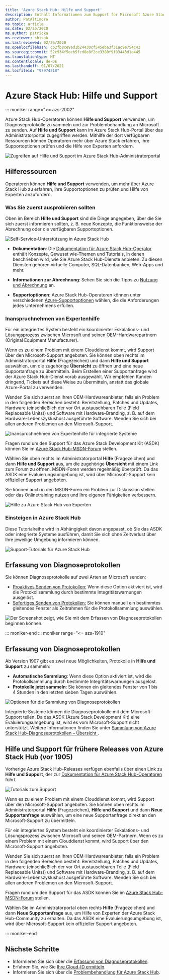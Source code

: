```yaml
---
title: 'Azure Stack Hub: Hilfe und Support'
description: Enthält Informationen zum Support für Microsoft Azure Stack Hub.
author: PatAltimore
ms.topic: article
ms.date: 02/26/2020
ms.author: patricka
ms.reviewer: shisab
ms.lastreviewed: 02/26/2020
ms.openlocfilehash: cb2fb8ce9ad1b24430cf545eba3f31ac9e754c43
ms.sourcegitcommit: 52c934f5eeb5fcd8e8f2ce3380f9f03443d1e445
ms.translationtype: HT
ms.contentlocale: de-DE
ms.lasthandoff: 01/07/2021
ms.locfileid: "97974318"
---
```

# <a name="azure-stack-hub-help-and-support"></a>Azure Stack Hub: Hilfe und Support

::: moniker range=">= azs-2002"

Azure Stack Hub-Operatoren können **Hilfe und Support** verwenden, um Diagnoseprotokolle zu sammeln und zur Problembehandlung an Microsoft zu senden. Auf **Hilfe und Support** kann im Azure Stack Hub-Portal über das Administratorportal zugegriffen werden. Mithilfe der dort verfügbaren Ressourcen können Operatoren mehr über Azure Stack erfahren, ihre Supportoptionen prüfen und die Hilfe von Experten anfordern.  

![Zugreifen auf Hilfe und Support im Azure Stack Hub-Administratorportal](media/azure-stack-help-and-support/help-and-support.png)

## <a name="help-resources"></a>Hilferessourcen

Operatoren können **Hilfe und Support** verwenden, um mehr über Azure Stack Hub zu erfahren, ihre Supportoptionen zu prüfen und Hilfe von Experten anzufordern.

### <a name="things-to-try-first"></a>Was Sie zuerst ausprobieren sollten

Oben im Bereich **Hilfe und Support** sind die Dinge angegeben, über die Sie sich zuerst informieren sollten, z. B. neue Konzepte, die Funktionsweise der Abrechnung oder die verfügbaren Supportoptionen.

![Self-Service-Unterstützung in Azure Stack Hub](media/azure-stack-help-and-support/get-support-tiles.png)

- **Dokumentation**: Die [Dokumentation für Azure Stack Hub-Operator](index.yml) enthält Konzepte, Gewusst wie-Themen und Tutorials, in denen beschrieben wird, wie Sie Azure Stack Hub-Dienste anbieten. Zu diesen Diensten gehören virtuelle Computer, SQL-Datenbanken, Web-Apps und mehr.

- **Informationen zur Abrechnung**: Sehen Sie sich die Tipps zu [Nutzung und Abrechnung](azure-stack-billing-and-chargeback.md) an.

- **Supportoptionen**: Azure Stack Hub-Operatoren können unter verschiedenen [Azure-Supportoptionen](./azure-stack-manage-basics.md) wählen, die die Anforderungen jedes Unternehmens erfüllen.

### <a name="get-expert-help"></a>Inanspruchnehmen von Expertenhilfe

Für ein integriertes System besteht ein koordinierter Eskalations- und Lösungsprozess zwischen Microsoft und seinen OEM-Hardwarepartnern (Original Equipment Manufacturer).

Wenn es zu einem Problem mit einem Clouddienst kommt, wird Support über den Microsoft-Support angeboten. Sie können oben rechts im Administratorportal **Hilfe** (Fragezeichen) und dann **Hilfe und Support** auswählen, um die zugehörige **Übersicht** zu öffnen und eine neue Supportanfrage zu übermitteln. Beim Erstellen einer Supportanfrage wird der Azure Stack Hub-Dienst vorab ausgewählt. Wir empfehlen Kunden dringend, Tickets auf diese Weise zu übermitteln, anstatt das globale Azure-Portal zu verwenden.

Wenden Sie sich zuerst an Ihren OEM-Hardwareanbieter, falls ein Problem in den folgenden Bereichen besteht: Bereitstellung, Patches und Updates, Hardware (einschließlich der vor Ort austauschbaren Teile (Field Replaceable Units)) und Software mit Hardware-Branding, z. B. auf dem Hardware-Lebenszyklushost ausgeführte Software. Wenden Sie sich bei allen anderen Problemen an den Microsoft-Support.

![Inanspruchnehmen von Expertenhilfe für integrierte Systeme](media/azure-stack-help-and-support/get-support-integrated.png)

Fragen rund um den Support für das Azure Stack Development Kit (ASDK) können Sie im [Azure Stack Hub-MSDN-Forum](https://social.msdn.microsoft.com/Forums/azure/home?forum=azurestack) stellen.

Wählen Sie oben rechts im Administratorportal **Hilfe** (Fragezeichen) und dann **Hilfe und Support** aus, um die zugehörige **Übersicht** mit einem Link zum Forum zu öffnen. MSDN-Foren werden regelmäßig überprüft. Da das ASDK eine Evaluierungsumgebung ist, wird über Microsoft-Support kein offizieller Support angeboten.

Sie können auch in den MSDN-Foren ein Problem zur Diskussion stellen oder das Onlinetraining nutzen und Ihre eigenen Fähigkeiten verbessern.

![Hilfe zu Azure Stack Hub von Experten](media/azure-stack-help-and-support/get-support-cards.png)

### <a name="get-up-to-speed-with-azure-stack-hub"></a>Einsteigen in Azure Stack Hub

Diese Tutorialreihe wird in Abhängigkeit davon angepasst, ob Sie das ASDK oder integrierte Systeme ausführen, damit Sie sich ohne Zeitverlust über Ihre jeweilige Umgebung informieren können.

![Support-Tutorials für Azure Stack Hub](media/azure-stack-help-and-support/get-support-tutorials.png)

## <a name="diagnostic-log-collection"></a>Erfassung von Diagnoseprotokollen

Sie können Diagnoseprotokolle auf zwei Arten an Microsoft senden:

- [Proaktives Senden von Protokollen:](./azure-stack-diagnostic-log-collection-overview.md#send-logs-proactively) Wenn diese Option aktiviert ist, wird die Protokollsammlung durch bestimmte Integritätswarnungen ausgelöst.
- [Sofortiges Senden von Protokollen:](./azure-stack-diagnostic-log-collection-overview.md#send-logs-now) Sie können manuell ein bestimmtes gleitendes Fenster als Zeitrahmen für die Protokollsammlung auswählen.

![Der Screenshot zeigt, wie Sie mit dem Erfassen von Diagnoseprotokollen beginnen können.](media/azure-stack-help-and-support/banner-enable-automatic-log-collection.png)

::: moniker-end
::: moniker range="<= azs-1910"

## <a name="diagnostic-log-collection"></a>Erfassung von Diagnoseprotokollen

Ab Version 1907 gibt es zwei neue Möglichkeiten, Protokolle in **Hilfe und Support** zu sammeln:

- **Automatische Sammlung**: Wenn diese Option aktiviert ist, wird die Protokollsammlung durch bestimmte Integritätswarnungen ausgelöst.
- **Protokolle jetzt sammeln**: Sie können ein gleitendes Fenster von 1 bis 4 Stunden in den letzten sieben Tagen auswählen.

![Optionen für die Sammlung von Diagnoseprotokollen](media/azure-stack-automatic-log-collection/azure-stack-log-collection-overview.png)

Integrierte Systeme können die Diagnoseprotokolle mit dem Microsoft-Support teilen. Da das ASDK (Azure Stack Development Kit) eine Evaluierungsumgebung ist, wird es vom Microsoft-Support nicht unterstützt. Weitere Informationen finden Sie unter [Sammlung von Azure Stack Hub-Diagnoseprotokollen – Übersicht ](azure-stack-diagnostic-log-collection-overview.md).

## <a name="help-and-support-for-earlier-releases-azure-stack-hub-pre-1905"></a>Hilfe und Support für frühere Releases von Azure Stack Hub (vor 1905)

Vorherige Azure Stack Hub-Releases verfügen ebenfalls über einen Link zu **Hilfe und Support**, der zur [Dokumentation für Azure Stack Hub-Operatoren](./index.yml) führt.

![Tutorials zum Support](media/azure-stack-help-and-support/get-support-previous.png)

Wenn es zu einem Problem mit einem Clouddienst kommt, wird Support über den Microsoft-Support angeboten. Sie können oben rechts im Administratorportal **Hilfe** (Fragezeichen), **Hilfe und Support** und dann **Neue Supportanfrage** auswählen, um eine neue Supportanfrage direkt an den Microsoft-Support zu übermitteln.

Für ein integriertes System besteht ein koordinierter Eskalations- und Lösungsprozess zwischen Microsoft und seinen OEM-Partnern. Wenn es zu einem Problem mit einem Clouddienst kommt, wird Support über den Microsoft-Support angeboten.

Wenden Sie sich zuerst an Ihren OEM-Hardwareanbieter, falls ein Problem in den folgenden Bereichen besteht: Bereitstellung, Patches und Updates, Hardware (einschließlich der vor Ort austauschbaren Teile (Field Replaceable Units)) und Software mit Hardware-Branding, z. B. auf dem Hardware-Lebenszyklushost ausgeführte Software. Wenden Sie sich bei allen anderen Problemen an den Microsoft-Support.

Fragen rund um den Support für das ASDK können Sie im [Azure Stack Hub-MSDN-Forum](https://social.msdn.microsoft.com/Forums/azure/home?forum=azurestack) stellen.

Wählen Sie im Administratorportal oben rechts **Hilfe** (Fragezeichen) und dann **Neue Supportanfrage** aus, um Hilfe von Experten der Azure Stack Hub-Community zu erhalten. Da das ASDK eine Evaluierungsumgebung ist, wird über Microsoft-Support kein offizieller Support angeboten.

::: moniker-end

## <a name="next-steps"></a>Nächste Schritte

- Informieren Sie sich über die [Erfassung von Diagnoseprotokollen](./azure-stack-diagnostic-log-collection-overview.md).
- Erfahren Sie, wie Sie [Ihre Cloud-ID ermitteln](azure-stack-find-cloud-id.md).
- Informieren Sie sich über die [Problembehandlung für Azure Stack Hub](azure-stack-troubleshooting.md).